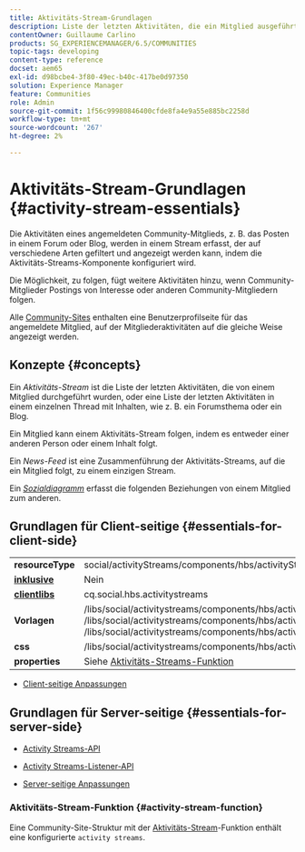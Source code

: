 ```yaml
---
title: Aktivitäts-Stream-Grundlagen
description: Liste der letzten Aktivitäten, die ein Mitglied ausgeführt hat, oder Liste der letzten Aktivitäten in einem einzelnen Inhalts-Thread
contentOwner: Guillaume Carlino
products: SG_EXPERIENCEMANAGER/6.5/COMMUNITIES
topic-tags: developing
content-type: reference
docset: aem65
exl-id: d98bcbe4-3f80-49ec-b40c-417be0d97350
solution: Experience Manager
feature: Communities
role: Admin
source-git-commit: 1f56c99980846400cfde8fa4e9a55e885bc2258d
workflow-type: tm+mt
source-wordcount: '267'
ht-degree: 2%

---
```


# Aktivitäts-Stream-Grundlagen {#activity-stream-essentials}

Die Aktivitäten eines angemeldeten Community-Mitglieds, z. B. das Posten in einem Forum oder Blog, werden in einem Stream erfasst, der auf verschiedene Arten gefiltert und angezeigt werden kann, indem die Aktivitäts-Streams-Komponente konfiguriert wird.

Die Möglichkeit, zu folgen, fügt weitere Aktivitäten hinzu, wenn Community-Mitglieder Postings von Interesse oder anderen Community-Mitgliedern folgen.

Alle [Community-Sites](/help/communities/overview.md#communitiessites) enthalten eine Benutzerprofilseite für das angemeldete Mitglied, auf der Mitgliederaktivitäten auf die gleiche Weise angezeigt werden.

## Konzepte {#concepts}

Ein *Aktivitäts-Stream* ist die Liste der letzten Aktivitäten, die von einem Mitglied durchgeführt wurden, oder eine Liste der letzten Aktivitäten in einem einzelnen Thread mit Inhalten, wie z. B. ein Forumsthema oder ein Blog.

Ein Mitglied kann einem Aktivitäts-Stream folgen, indem es entweder einer anderen Person oder einem Inhalt folgt.

Ein *News-Feed* ist eine Zusammenführung der Aktivitäts-Streams, auf die ein Mitglied folgt, zu einem einzigen Stream.

Ein *[Sozialdiagramm](/help/communities/essentials-socialgraph.md)* erfasst die folgenden Beziehungen von einem Mitglied zum anderen.

## Grundlagen für Client-seitige {#essentials-for-client-side}

<table>
 <tbody>
  <tr>
   <td> <strong>resourceType</strong></td>
   <td>social/activityStreams/components/hbs/activityStreams</td>
  </tr>
  <tr>
   <td> <a href="/help/communities/scf.md#add-or-include-a-communities-component"><strong>inklusive</strong></a></td>
   <td>Nein</td>
  </tr>
  <tr>
   <td> <a href="/help/communities/clientlibs.md"><strong>clientlibs</strong></a></td>
   <td>cq.social.hbs.activitystreams</td>
  </tr>
  <tr>
   <td> <strong>Vorlagen</strong></td>
   <td> /libs/social/activitystreams/components/hbs/activitystreams/activitystreams.hbs<br /> /libs/social/activitystreams/components/hbs/activitystreams/activity/activity-title.hbs<br /> /libs/social/activitystreams/components/hbs/activitystreams/activity/activity.hbs</td>
  </tr>
  <tr>
   <td> <strong>css</strong></td>
   <td> /libs/social/activitystreams/components/hbs/activitystreams/clientlibs/activitystreams.css</td>
  </tr>
  <tr>
   <td><strong> properties</strong></td>
   <td>Siehe <a href="/help/communities/activities.md">Aktivitäts-Streams-Funktion</a></td>
  </tr>
 </tbody>
</table>

* [Client-seitige Anpassungen](/help/communities/client-customize.md)

## Grundlagen für Server-seitige {#essentials-for-server-side}

* [Activity Streams-API](https://helpx.adobe.com/experience-manager/6-5/sites/developing/using/reference-materials/javadoc/com/adobe/cq/social/activitystreams/api/package-frame.html)

* [Activity Streams-Listener-API](https://helpx.adobe.com/experience-manager/6-5/sites/developing/using/reference-materials/javadoc/com/adobe/cq/social/activitystreams/listener/api/package-frame.html)

* [Server-seitige Anpassungen](/help/communities/server-customize.md)

### Aktivitäts-Stream-Funktion {#activity-stream-function}

Eine Community-Site-Struktur mit der [Aktivitäts-Stream](/help/communities/functions.md#activity-stream-function)-Funktion enthält eine konfigurierte `activity streams`.
